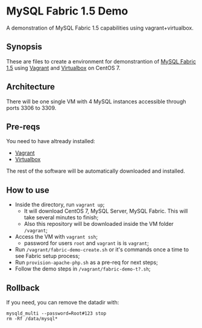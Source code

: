 MySQL Fabric 1.5 Demo
=====================

A demonstration of MySQL Fabric 1.5 capabilities using vagrant+virtualbox.

## Synopsis
These are files to create a environment for demonstrantion of [MySQL Fabric 1.5](http://dev.mysql.com/doc/mysql-utilities/1.5/en/fabric.html) using [Vagrant](https://www.vagrantup.com/) and [Virtualbox](https://www.virtualbox.org/) on CentOS 7.

## Architecture
There will be one single VM with 4 MySQL instances accessible through ports 3306 to 3309.

## Pre-reqs
You need to have altready installed:
- [Vagrant](https://www.vagrantup.com/downloads.html) 
- [Virtualbox](https://www.virtualbox.org/wiki/Downloads)

The rest of the software will be automatically downloaded and installed.

## How to use

- Inside the directory, run ```vagrant up```;
  - It will download CentOS 7, MySQL Server, MySQL Fabric. This will take several minutes to finish;
  - Also this repository will be downloaded inside the VM folder ```/vagrant```;
- Access the VM with ```vagrant ssh```;
  - password for users ```root``` and ```vagrant``` is is ```vagrant```;
- Run ```/vagrant/fabric-demo-create.sh``` or it's commands once a time to see Fabric setup process;
- Run ```provision-apache-php.sh``` as a pre-req for next steps;
- Follow the demo steps in ```/vagrant/fabric-demo-t?.sh```;
  
## Rollback

If you need, you can remove the datadir with:
```
mysqld_multi --password=Root#123 stop
rm -Rf /data/mysql*
```

